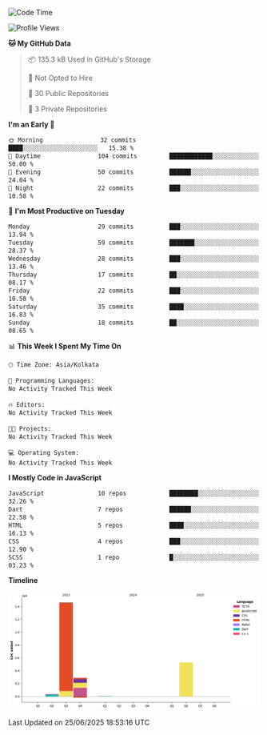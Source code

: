 <!--START_SECTION:waka-->
![Code Time](http://img.shields.io/badge/Code%20Time-359%20hrs%204%20mins-blue)

![Profile Views](http://img.shields.io/badge/Profile%20Views-0-blue)

**🐱 My GitHub Data** 

> 📦 135.3 kB Used in GitHub's Storage 
 > 
> 🚫 Not Opted to Hire
 > 
> 📜 30 Public Repositories 
 > 
> 🔑 3 Private Repositories 
 > 
**I'm an Early 🐤** 

```text
🌞 Morning                32 commits          ████░░░░░░░░░░░░░░░░░░░░░   15.38 % 
🌆 Daytime                104 commits         ████████████░░░░░░░░░░░░░   50.00 % 
🌃 Evening                50 commits          ██████░░░░░░░░░░░░░░░░░░░   24.04 % 
🌙 Night                  22 commits          ███░░░░░░░░░░░░░░░░░░░░░░   10.58 % 
```
📅 **I'm Most Productive on Tuesday** 

```text
Monday                   29 commits          ███░░░░░░░░░░░░░░░░░░░░░░   13.94 % 
Tuesday                  59 commits          ███████░░░░░░░░░░░░░░░░░░   28.37 % 
Wednesday                28 commits          ███░░░░░░░░░░░░░░░░░░░░░░   13.46 % 
Thursday                 17 commits          ██░░░░░░░░░░░░░░░░░░░░░░░   08.17 % 
Friday                   22 commits          ███░░░░░░░░░░░░░░░░░░░░░░   10.58 % 
Saturday                 35 commits          ████░░░░░░░░░░░░░░░░░░░░░   16.83 % 
Sunday                   18 commits          ██░░░░░░░░░░░░░░░░░░░░░░░   08.65 % 
```


📊 **This Week I Spent My Time On** 

```text
🕑︎ Time Zone: Asia/Kolkata

💬 Programming Languages: 
No Activity Tracked This Week

🔥 Editors: 
No Activity Tracked This Week

🐱‍💻 Projects: 
No Activity Tracked This Week

💻 Operating System: 
No Activity Tracked This Week
```

**I Mostly Code in JavaScript** 

```text
JavaScript               10 repos            ████████░░░░░░░░░░░░░░░░░   32.26 % 
Dart                     7 repos             ██████░░░░░░░░░░░░░░░░░░░   22.58 % 
HTML                     5 repos             ████░░░░░░░░░░░░░░░░░░░░░   16.13 % 
CSS                      4 repos             ███░░░░░░░░░░░░░░░░░░░░░░   12.90 % 
SCSS                     1 repo              █░░░░░░░░░░░░░░░░░░░░░░░░   03.23 % 
```



**Timeline**

![Lines of Code chart](https://raw.githubusercontent.com/sairam030/sairam030/main/assets/bar_graph.png)


 Last Updated on 25/06/2025 18:53:16 UTC
<!--END_SECTION:waka-->
